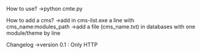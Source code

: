 How to use?
->python cmte.py

How to add a cms?
->add in cms-list.exe a line with cms_name:modules_path
->add a file (cms_name.txt) in databases with one module/theme by line

Changelog
->version 0.1 : Only HTTP
